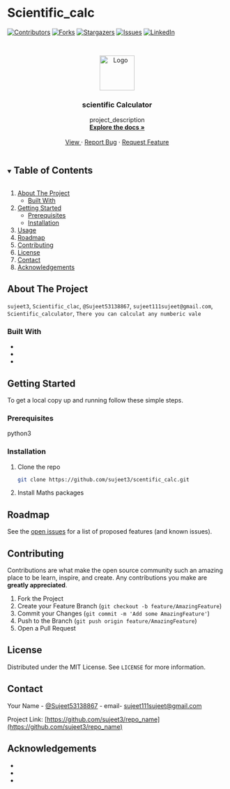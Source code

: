 # Scientific_calc

<!--
*** Thanks for checking out the Best-README-Template. If you have a suggestion
*** that would make this better, please fork the repo and create a pull request
*** or simply open an issue with the tag "enhancement".
*** Thanks again! Now go create something AMAZING! :D
***
***
***
*** To avoid retyping too much info. Do a search and replace for the following:
*** sujeet3, repo_name, twitter_handle, email, project_title, project_description
-->



<!-- PROJECT SHIELDS -->
<!--
*** I'm using markdown "reference style" links for readability.
*** Reference links are enclosed in brackets [ ] instead of parentheses ( ).
*** See the bottom of this document for the declaration of the reference variables
*** for contributors-url, forks-url, etc. This is an optional, concise syntax you may use.
*** 
-->
[![Contributors][contributors-shield]][contributors-url]
[![Forks][forks-shield]][forks-url]
[![Stargazers][stars-shield]][stars-url]
[![Issues][issues-shield]][issues-url]
[![LinkedIn][linkedin-shield]][linkedin-url]



<!-- PROJECT LOGO -->
<br />
<p align="center">
  <a href="https://github.com/sujeet3/repo_name">
    <img src="images/logo.png" alt="Logo" width="80" height="80">
  </a>

  <h3 align="center">scientific Calculator</h3>

  <p align="center">
    project_description
    <br />
    <a href="https://github.com/sujeet3/repo_name"><strong>Explore the docs »</strong></a>
    <br />
    <br />
    <a href="https://github.com/sujeet3/repo_name">View </a>
    ·
    <a href="https://github.com/sujeet3/repo_name/issues">Report Bug</a>
    ·
    <a href="https://github.com/sujeet3/repo_name/issues">Request Feature</a>
  </p>
</p>



<!-- TABLE OF CONTENTS -->
<details open="open">
  <summary><h2 style="display: inline-block">Table of Contents</h2></summary>
  <ol>
    <li>
      <a href="#about-the-project">About The Project</a>
      <ul>
        <li><a href="#built-with">Built With</a></li>
      </ul>
    </li>
    <li>
      <a href="#getting-started">Getting Started</a>
      <ul>
        <li><a href="#prerequisites">Prerequisites</a></li>
        <li><a href="#installation">Installation</a></li>
      </ul>
    </li>
    <li><a href="#usage">Usage</a></li>
    <li><a href="#roadmap">Roadmap</a></li>
    <li><a href="#contributing">Contributing</a></li>
    <li><a href="#license">License</a></li>
    <li><a href="#contact">Contact</a></li>
    <li><a href="#acknowledgements">Acknowledgements</a></li>
  </ol>
</details>



<!-- ABOUT THE PROJECT -->
## About The Project




`sujeet3`, `Scientific_clac`, `@Sujeet53138867`, `sujeet111sujeet@gmail.com`, `Scientific_calculator`, `There you can calculat any numberic vale`


### Built With

* []()
* []()
* []()



<!-- GETTING STARTED -->
## Getting Started

To get a local copy up and running follow these simple steps.

### Prerequisites

python3

### Installation

1. Clone the repo
   ```sh
   git clone https://github.com/sujeet3/scentific_calc.git
   ```
2. Install Maths packages
  



<!-- USAGE EXAMPLES -->






<!-- ROADMAP -->
## Roadmap

See the [open issues](https://github.com/sujeet3/Scientifc_calc/issues) for a list of proposed features (and known issues).



<!-- CONTRIBUTING -->
## Contributing

Contributions are what make the open source community such an amazing place to be learn, inspire, and create. Any contributions you make are **greatly appreciated**.

1. Fork the Project
2. Create your Feature Branch (`git checkout -b feature/AmazingFeature`)
3. Commit your Changes (`git commit -m 'Add some AmazingFeature'`)
4. Push to the Branch (`git push origin feature/AmazingFeature`)
5. Open a Pull Request



<!-- LICENSE -->
## License

Distributed under the MIT License. See `LICENSE` for more information.



<!-- CONTACT -->
## Contact

Your Name - [@Sujeet53138867](https://twitter.com/Sujeet53138867) - email- sujeet111sujeet@gmail.com

Project Link: [https://github.com/sujeet3/repo_name](https://github.com/sujeet3/repo_name)



<!-- ACKNOWLEDGEMENTS -->
## Acknowledgements

* []()
* []()
* []()





<!-- MARKDOWN LINKS & IMAGES -->
<!-- https://www.markdownguide.org/basic-syntax/#reference-style-links -->
[contributors-shield]: https://img.shields.io/github/contributors/sujeet3/repo.svg?style=for-the-badge
[contributors-url]: https://github.com/sujeet3/Scientific_calc/graphs/contributors
[forks-shield]: https://img.shields.io/github/forks/sujeet3/repo.svg?style=for-the-badge
[forks-url]: https://github.com/sujeet3/Scientific_calc/network/members
[stars-shield]: https://img.shields.io/github/stars/sujeet3/repo.svg?style=for-the-badge
[stars-url]: https://github.com/sujeet3/repo/stargazers
[issues-shield]: https://img.shields.io/github/issues/sujeet3/repo.svg?style=for-the-badge
[issues-url]: https://github.com/sujeet3/Scientific_calc/issues
[license-shield]: https://img.shields.io/github/license/sujeet3/Best-README-Template.svg?style=for-the-badge
[license-url]: https://github.com/sujeet3/Scientific_calc/blob/main/LICENSE
[linkedin-shield]: https://img.shields.io/badge/-LinkedIn-black.svg?style=for-the-badge&logo=linkedin&colorB=555
[linkedin-url]: https://www.linkedin.com/in/sujeet-pandit-6a9582199/
